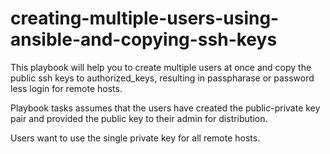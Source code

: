 # creating-multiple-users-using-ansible-and-copying-ssh-keys
This playbook will help you to create multiple users at once and copy the public ssh keys to authorized_keys, resulting in passpharase or password less login for remote hosts. 

Playbook tasks assumes that the users have created the public-private key pair and provided the public key to their admin for distribution.

Users want to use the single private key for all remote hosts.
